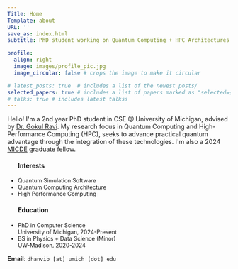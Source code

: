 ```yaml
---
Title: Home 
Template: about
URL: ''
save_as: index.html
subtitle: PhD student working on Quantum Computing + HPC Architectures. 

profile: 
  align: right
  image: images/profile_pic.jpg
  image_circular: false # crops the image to make it circular

# latest_posts: true  # includes a list of the newest posts/
selected_papers: true # includes a list of papers marked as "selected={true}"
# talks: true # includes latest talkss
---
```


Hello! I'm a 2nd year PhD student in CSE @ University of Michigan, advised by [Dr. Gokul Ravi](https://gsravi.engin.umich.edu/). 
My research focus in Quantum Computing and High-Performance Computing (HPC), seeks to advance practical quantum advantage through the integration of these technologies. I'm also a 2024 [MICDE](https://micde.umich.edu/) graduate fellow.

<style>
  .lower-font-size li {
    font-size: 0.90em; /* You can adjust the value as needed */
  }
</style>

<div class="desktop">
<div class="row">
    <div class="col-5 pr-0">
    <div class="row justify-content-center">
    <ul class="lower-font-size"> 
    <h4>Interests</h4>
    <li>Quantum Simulation Software</li>
    <li>Quantum Computing Architecture</li>
    <li>High Performance Computing</li>
    </ul>
    </div> 
    </div>
    <div class="col-7"> 
    <div class="row justify-content-center">
    <ul class="lower-font-size">
    <h4>Education</h4>
    <li>PhD in Computer Science<br>University of Michigan, 2024-Present</li>
    <li>BS in Physics + Data Science (Minor)<br> UW-Madison, 2020-2024</li>
    </ul> 
    </div>
    </div>
</div>
</div>

**Email**: `dhanvib [at] umich [dot] edu`

